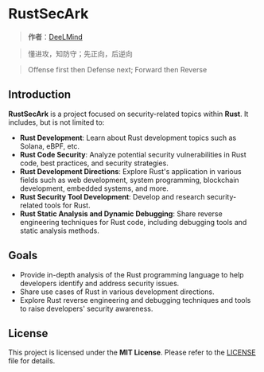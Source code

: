 # RustSecArk

> **作者**：[DeeLMind](https://deelmind.com/)

> 懂进攻，知防守；先正向，后逆向

> Offense first then Defense next; Forward then Reverse

## Introduction

**RustSecArk** is a project focused on security-related topics within **Rust**. It includes, but is not limited to:

- **Rust Development**: Learn about Rust development topics such as Solana, eBPF, etc.
- **Rust Code Security**: Analyze potential security vulnerabilities in Rust code, best practices, and security strategies.
- **Rust Development Directions**: Explore Rust's application in various fields such as web development, system programming, blockchain development, embedded systems, and more.
- **Rust Security Tool Development**: Develop and research security-related tools for Rust.
- **Rust Static Analysis and Dynamic Debugging**: Share reverse engineering techniques for Rust code, including debugging tools and static analysis methods.

## Goals

- Provide in-depth analysis of the Rust programming language to help developers identify and address security issues.
- Share use cases of Rust in various development directions.
- Explore Rust reverse engineering and debugging techniques and tools to raise developers' security awareness.

## License

This project is licensed under the **MIT License**. Please refer to the [LICENSE](LICENSE) file for details.